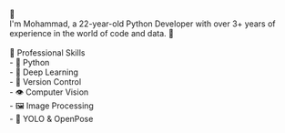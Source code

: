 👋 <br>I'm Mohammad, a 22-year-old Python Developer with over 3+ years of experience in the world of code and data. 🐍<br><br>💼 Professional Skills<br>- 🐍 Python<br>- 🧠 Deep Learning<br>- 🐙 Version Control<br>- 👁️ Computer Vision<br>- 🖼️ Image Processing<br>- 👾 YOLO & OpenPose<br>

